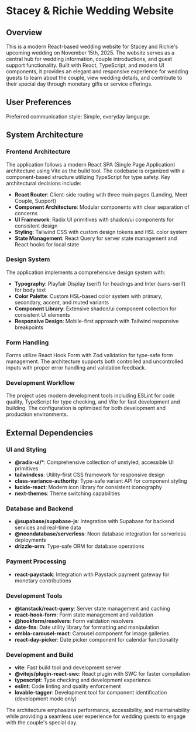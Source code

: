 # Stacey & Richie Wedding Website

## Overview

This is a modern React-based wedding website for Stacey and Richie's upcoming wedding on November 15th, 2025. The website serves as a central hub for wedding information, couple introductions, and guest support functionality. Built with React, TypeScript, and modern UI components, it provides an elegant and responsive experience for wedding guests to learn about the couple, view wedding details, and contribute to their special day through monetary gifts or service offerings.

## User Preferences

Preferred communication style: Simple, everyday language.

## System Architecture

### Frontend Architecture
The application follows a modern React SPA (Single Page Application) architecture using Vite as the build tool. The codebase is organized with a component-based structure utilizing TypeScript for type safety. Key architectural decisions include:

- **React Router**: Client-side routing with three main pages (Landing, Meet Couple, Support)
- **Component Architecture**: Modular components with clear separation of concerns
- **UI Framework**: Radix UI primitives with shadcn/ui components for consistent design
- **Styling**: Tailwind CSS with custom design tokens and HSL color system
- **State Management**: React Query for server state management and React hooks for local state

### Design System
The application implements a comprehensive design system with:
- **Typography**: Playfair Display (serif) for headings and Inter (sans-serif) for body text
- **Color Palette**: Custom HSL-based color system with primary, secondary, accent, and muted variants
- **Component Library**: Extensive shadcn/ui component collection for consistent UI elements
- **Responsive Design**: Mobile-first approach with Tailwind responsive breakpoints

### Form Handling
Forms utilize React Hook Form with Zod validation for type-safe form management. The architecture supports both controlled and uncontrolled inputs with proper error handling and validation feedback.

### Development Workflow
The project uses modern development tools including ESLint for code quality, TypeScript for type checking, and Vite for fast development and building. The configuration is optimized for both development and production environments.

## External Dependencies

### UI and Styling
- **@radix-ui/***: Comprehensive collection of unstyled, accessible UI primitives
- **tailwindcss**: Utility-first CSS framework for responsive design
- **class-variance-authority**: Type-safe variant API for component styling
- **lucide-react**: Modern icon library for consistent iconography
- **next-themes**: Theme switching capabilities

### Database and Backend
- **@supabase/supabase-js**: Integration with Supabase for backend services and real-time data
- **@neondatabase/serverless**: Neon database integration for serverless deployments
- **drizzle-orm**: Type-safe ORM for database operations

### Payment Processing
- **react-paystack**: Integration with Paystack payment gateway for monetary contributions

### Development Tools
- **@tanstack/react-query**: Server state management and caching
- **react-hook-form**: Form state management and validation
- **@hookform/resolvers**: Form validation resolvers
- **date-fns**: Date utility library for formatting and manipulation
- **embla-carousel-react**: Carousel component for image galleries
- **react-day-picker**: Date picker component for calendar functionality

### Development and Build
- **vite**: Fast build tool and development server
- **@vitejs/plugin-react-swc**: React plugin with SWC for faster compilation
- **typescript**: Type checking and development experience
- **eslint**: Code linting and quality enforcement
- **lovable-tagger**: Development tool for component identification (development mode only)

The architecture emphasizes performance, accessibility, and maintainability while providing a seamless user experience for wedding guests to engage with the couple's special day.